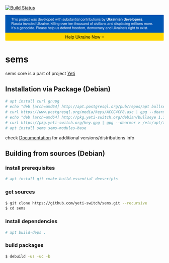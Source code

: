 [![Build Status](https://github.com/yeti-switch/sems/actions/workflows/build.yml/badge.svg)](https://github.com/yeti-switch/sems/actions/workflows/build.yml)

[![Stand With Ukraine](https://raw.githubusercontent.com/vshymanskyy/StandWithUkraine/main/banner-direct.svg)](https://stand-with-ukraine.pp.ua)

# sems

sems core is a part of project [Yeti]

## Installation via Package (Debian)
```sh
# apt install curl gnupg
# echo "deb [arch=amd64] http://apt.postgresql.org/pub/repos/apt bullseye-pgdg main" > /etc/apt/sources.list.d/pgdg.list
# curl https://www.postgresql.org/media/keys/ACCC4CF8.asc | gpg --dearmor > /etc/apt/trusted.gpg.d/apt.postgresql.org.gpg
# echo "deb [arch=amd64] http://pkg.yeti-switch.org/debian/bullseye 1.12 main" > /etc/apt/sources.list.d/yeti.list
# curl https://pkg.yeti-switch.org/key.gpg | gpg --dearmor > /etc/apt/trusted.gpg.d/pkg.yeti-switch.org.gpg
# apt install sems sems-modules-base
```
check [Documentation] for additional versions/distributions info

## Building from sources (Debian)

### install prerequisites
```sh
# apt install git cmake build-essential devscripts
```

### get sources
```sh
$ git clone https://github.com/yeti-switch/sems.git --recursive
$ cd sems
```

### install dependencies
```sh
# apt build-deps .
```

### build packages
```sh
$ debuild -us -uc -b
```

[Yeti]:https://yeti-switch.org/
[Documentation]:https://yeti-switch.org/docs/en/
